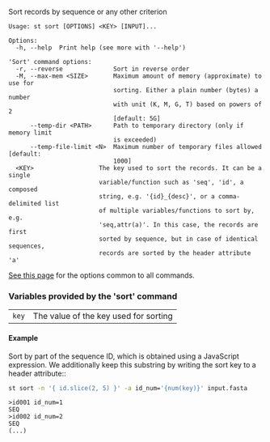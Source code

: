 Sort records by sequence or any other criterion

```
Usage: st sort [OPTIONS] <KEY> [INPUT]...

Options:
  -h, --help  Print help (see more with '--help')

'Sort' command options:
  -r, --reverse              Sort in reverse order
  -M, --max-mem <SIZE>       Maximum amount of memory (approximate) to use for
                             sorting. Either a plain number (bytes) a number
                             with unit (K, M, G, T) based on powers of 2
                             [default: 5G]
      --temp-dir <PATH>      Path to temporary directory (only if memory limit
                             is exceeded)
      --temp-file-limit <N>  Maximum number of temporary files allowed [default:
                             1000]
  <KEY>                  The key used to sort the records. It can be a single
                         variable/function such as 'seq', 'id', a composed
                         string, e.g. '{id}_{desc}', or a comma-delimited list
                         of multiple variables/functions to sort by, e.g.
                         'seq,attr(a)'. In this case, the records are first
                         sorted by sequence, but in case of identical sequences,
                         records are sorted by the header attribute 'a'
```

[See this page](opts) for the options common to all commands.

### Variables provided by the 'sort' command


| | |
|-|-|
| `key` | The value of the key used for sorting |
#### Example
Sort by part of the sequence ID, which is obtained using a JavaScript expression. We additionally keep this substring by writing the sort key to a header attribute::
```sh
st sort -n '{ id.slice(2, 5) }' -a id_num='{num(key)}' input.fasta
```
```
>id001 id_num=1
SEQ
>id002 id_num=2
SEQ
(...)
```
